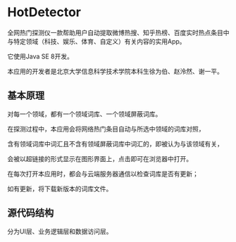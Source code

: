 # HotDetector
全网热门探测仪一款帮助用户自动提取微博热搜、知乎热榜、百度实时热点条目中与特定领域（科技、娱乐、体育、自定义）有关内容的实用App。

它使用Java SE 8开发。

本应用的开发者是北京大学信息科学技术学院本科生徐为伯、赵泠然、谢一平。

基本原理
--

对每一个领域，都有一个领域词库、一个领域屏蔽词库。

在探测过程中，本应用会将网络热门条目自动与所选中领域的词库对照，

含有领域词库中词汇且不含有领域屏蔽词库中词汇的，即被认为与该领域有关，

会被以超链接的形式显示在图形界面上，点击即可在浏览器中打开。

在每次打开本应用时，都会与云端服务器通信以检查词库是否有更新；

如有更新，将下载新版本的词库文件。

源代码结构
--

分为UI层、业务逻辑层和数据访问层。
